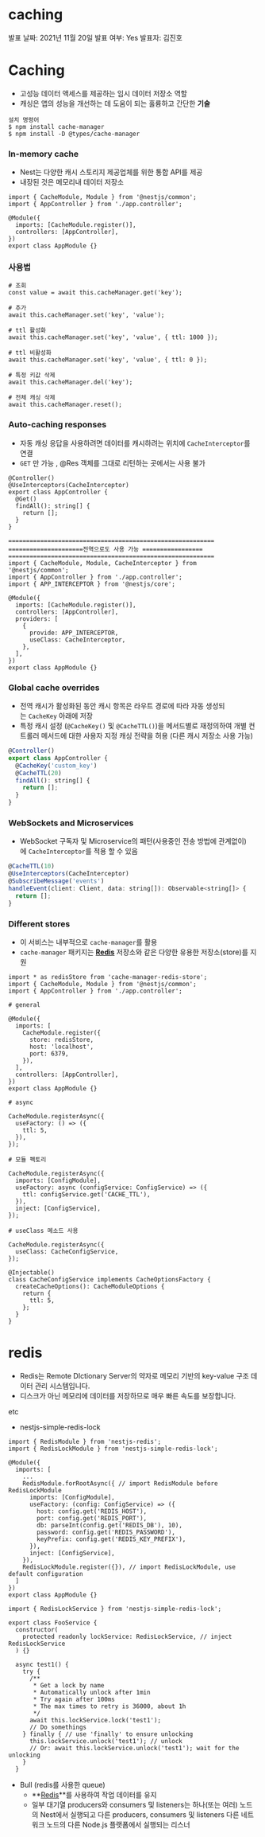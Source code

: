 # caching

발표 날짜: 2021년 11월 20일
발표 여부: Yes
발표자: 김진호

# Caching

- 고성능 데이터 액세스를 제공하는 임시 데이터 저장소 역할
- 캐싱은 앱의 성능을 개선하는 데 도움이 되는 훌륭하고 간단한 **기술**

```tsx
설치 명령어
$ npm install cache-manager
$ npm install -D @types/cache-manager
```

### **In-memory cache**

- Nest는 다양한 캐시 스토리지 제공업체를 위한 통합 API를 제공
- 내장된 것은 메모리내 데이터 저장소

```tsx
import { CacheModule, Module } from '@nestjs/common';
import { AppController } from './app.controller';

@Module({
  imports: [CacheModule.register()],
  controllers: [AppController],
})
export class AppModule {}
```

### 사용법

```tsx
# 조회
const value = await this.cacheManager.get('key');

# 추가
await this.cacheManager.set('key', 'value');

# ttl 활성화
await this.cacheManager.set('key', 'value', { ttl: 1000 }); 

# ttl 비활성화
await this.cacheManager.set('key', 'value', { ttl: 0 });

# 특정 키값 삭제
await this.cacheManager.del('key');

# 전체 캐싱 삭제
await this.cacheManager.reset();
```

### **Auto-caching responses**

- 자동 캐싱 응답을 사용하려면 데이터를 캐시하려는 위치에 `CacheInterceptor`를 연결
- `GET` 만 가능 , @Res 객체를 그대로 리턴하는 곳에서는 사용 불가

```tsx
@Controller()
@UseInterceptors(CacheInterceptor)
export class AppController {
  @Get()
  findAll(): string[] {
    return [];
  }
}

==========================================================
=====================전역으로도 사용 가능 =================
==========================================================
import { CacheModule, Module, CacheInterceptor } from '@nestjs/common';
import { AppController } from './app.controller';
import { APP_INTERCEPTOR } from '@nestjs/core';

@Module({
  imports: [CacheModule.register()],
  controllers: [AppController],
  providers: [
    {
      provide: APP_INTERCEPTOR,
      useClass: CacheInterceptor,
    },
  ],
})
export class AppModule {}
```

### **Global cache overrides**

- 전역 캐시가 활성화된 동안 캐시 항목은 라우트 경로에 따라 자동 생성되는 `CacheKey` 아래에 저장
- 특정 캐시 설정 (`@CacheKey()` 및 `@CacheTTL()`)을 메서드별로 재정의하여 개별 컨트롤러 메서드에 대한 사용자 지정 캐싱 전략을 허용 (다른 캐시 저장소 사용 가능)

```jsx
@Controller()
export class AppController {
  @CacheKey('custom_key')
  @CacheTTL(20)
  findAll(): string[] {
    return [];
  }
}
```

### **WebSockets and Microservices**

- WebSocket 구독자 및 Microservice의 패턴(사용중인 전송 방법에 관계없이)에 `CacheInterceptor`를 적용 할 수 있음

```jsx
@CacheTTL(10)
@UseInterceptors(CacheInterceptor)
@SubscribeMessage('events')
handleEvent(client: Client, data: string[]): Observable<string[]> {
  return [];
}
```

### **Different stores**

- 이 서비스는 내부적으로 `cache-manager`를 활용
- `cache-manager` 패키지는 **[Redis](https://github.com/dabroek/node-cache-manager-redis-store)** 저장소와 같은 다양한 유용한 저장소(store)를 지원

```tsx
import * as redisStore from 'cache-manager-redis-store';
import { CacheModule, Module } from '@nestjs/common';
import { AppController } from './app.controller';

# general

@Module({
  imports: [
    CacheModule.register({
      store: redisStore,
      host: 'localhost',
      port: 6379,
    }),
  ],
  controllers: [AppController],
})
export class AppModule {}

# async

CacheModule.registerAsync({
  useFactory: () => ({
    ttl: 5,
  }),
});

# 모듈 펙토리

CacheModule.registerAsync({
  imports: [ConfigModule],
  useFactory: async (configService: ConfigService) => ({
    ttl: configService.get('CACHE_TTL'),
  }),
  inject: [ConfigService],
});

# useClass 메소드 사용

CacheModule.registerAsync({
  useClass: CacheConfigService,
});

@Injectable()
class CacheConfigService implements CacheOptionsFactory {
  createCacheOptions(): CacheModuleOptions {
    return {
      ttl: 5,
    };
  }
}
```

# redis

- Redis는 Remote DIctionary Server의 약자로 메모리 기반의 key-value 구조 데이터 관리 시스템입니다.
- 디스크가 아닌 메모리에 데이터를 저장하므로 매우 빠른 속도를 보장합니다.

etc

- nestjs-simple-redis-lock

```tsx
import { RedisModule } from 'nestjs-redis';
import { RedisLockModule } from 'nestjs-simple-redis-lock';

@Module({
  imports: [
    ...
    RedisModule.forRootAsync({ // import RedisModule before RedisLockModule
      imports: [ConfigModule],
      useFactory: (config: ConfigService) => ({
        host: config.get('REDIS_HOST'),
        port: config.get('REDIS_PORT'),
        db: parseInt(config.get('REDIS_DB'), 10),
        password: config.get('REDIS_PASSWORD'),
        keyPrefix: config.get('REDIS_KEY_PREFIX'),
      }),
      inject: [ConfigService],
    }),
    RedisLockModule.register({}), // import RedisLockModule, use default configuration
  ]
})
export class AppModule {}
```

```tsx
import { RedisLockService } from 'nestjs-simple-redis-lock';

export class FooService {
  constructor(
    protected readonly lockService: RedisLockService, // inject RedisLockService 
  ) {}

  async test1() {
    try {
      /**
       * Get a lock by name
       * Automatically unlock after 1min
       * Try again after 100ms
       * The max times to retry is 36000, about 1h
       */
      await this.lockService.lock('test1');
      // Do somethings
    } finally { // use 'finally' to ensure unlocking
      this.lockService.unlock('test1'); // unlock
      // Or: await this.lockService.unlock('test1'); wait for the unlocking
    }
  }
```

- Bull (redis를 사용한 queue)
    - **[Redis](https://redis.io/)**를 사용하여 작업 데이터를 유지
    - 일부 대기열 producers와 consumers 및 listeners는 하나(또는 여러) 노드의 Nest에서 실행되고 다른 producers, consumers 및 listeners 다른 네트워크 노드의 다른 Node.js 플랫폼에서 실행되는 리스너